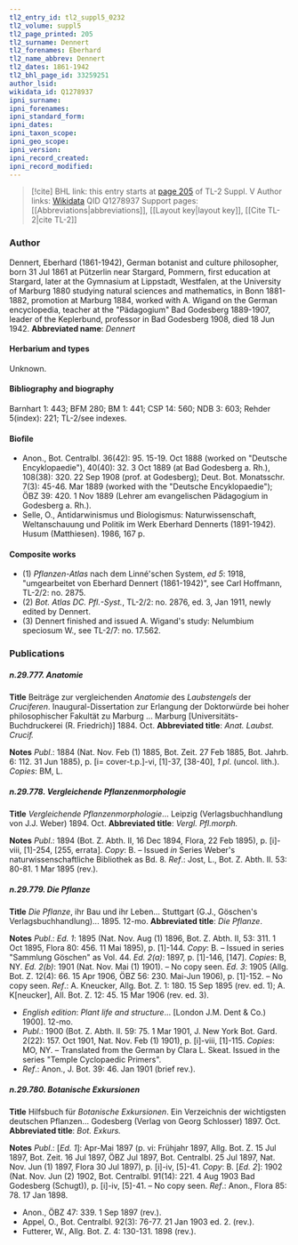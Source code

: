 ```yaml
---
tl2_entry_id: tl2_suppl5_0232
tl2_volume: suppl5
tl2_page_printed: 205
tl2_surname: Dennert
tl2_forenames: Eberhard
tl2_name_abbrev: Dennert
tl2_dates: 1861-1942
tl2_bhl_page_id: 33259251
author_lsid: 
wikidata_id: Q1278937
ipni_surname: 
ipni_forenames: 
ipni_standard_form: 
ipni_dates: 
ipni_taxon_scope: 
ipni_geo_scope: 
ipni_version: 
ipni_record_created: 
ipni_record_modified:
---
```


> [!cite] BHL link: this entry starts at [page 205](https://www.biodiversitylibrary.org/page/33259251) of TL-2 Suppl. V
> Author links: [Wikidata](https://www.wikidata.org/wiki/Q1278937) QID Q1278937
> Support pages: [[Abbreviations|abbreviations]], [[Layout key|layout key]], [[Cite TL-2|cite TL-2]]

### Author

Dennert, Eberhard (1861-1942), German botanist and culture philosopher, born 31 Jul 1861 at Pützerlin near Stargard, Pommern, first education at Stargard, later at the Gymnasium at Lippstadt, Westfalen, at the University of Marburg 1880 studying natural sciences and mathematics, in Bonn 1881-1882, promotion at Marburg 1884, worked with A. Wigand on the German encyclopedia, teacher at the "Pädagogium" Bad Godesberg 1889-1907, leader of the Keplerbund, professor in Bad Godesberg 1908, died 18 Jun 1942. 
**Abbreviated name**: *Dennert*

#### Herbarium and types

Unknown.

#### Bibliography and biography

Barnhart 1: 443; BFM 280; BM 1: 441; CSP 14: 560; NDB 3: 603; Rehder 5(index): 221; TL-2/see indexes.

#### Biofile

- Anon., Bot. Centralbl. 36(42): 95. 15-19. Oct 1888 (worked on "Deutsche Encyklopaedie"), 40(40): 32. 3 Oct 1889 (at Bad Godesberg a. Rh.), 108(38): 320. 22 Sep 1908 (prof. at Godesberg); Deut. Bot. Monatsschr. 7(3): 45-46. Mar 1889 (worked with the "Deutsche Encyklopaedie"); ÖBZ 39: 420. 1 Nov 1889 (Lehrer am evangelischen Pädagogium in Godesberg a. Rh.).
- Selle, O., Antidarwinismus und Biologismus: Naturwissenschaft, Weltanschauung und Politik im Werk Eberhard Dennerts (1891-1942). Husum (Matthiesen). 1986, 167 p.

#### Composite works

- (1) *Pflanzen-Atlas* nach dem Linné'schen System, *ed 5*: 1918, "umgearbeitet von Eberhard Dennert (1861-1942)", see Carl Hoffmann, TL-2/2: no. 2875.
- (2) *Bot. Atlas DC. Pfl.-Syst.*, TL-2/2: no. 2876, ed. 3, Jan 1911, newly edited by Dennert.
- (3) Dennert finished and issued A. Wigand's study: Nelumbium speciosum W., see TL-2/7: no. 17.562.

### Publications

##### n.29.777. Anatomie

**Title**
Beiträge zur vergleichenden *Anatomie* des *Laubstengels* der *Cruciferen*. Inaugural-Dissertation zur Erlangung der Doktorwürde bei hoher philosophischer Fakultät zu Marburg ... Marburg \[Universitäts-Buchdruckerei (R. Friedrich)\] 1884. Oct.
**Abbreviated title**: *Anat. Laubst. Crucif.*

**Notes**
*Publ*.: 1884 (Nat. Nov. Feb (1) 1885, Bot. Zeit. 27 Feb 1885, Bot. Jahrb. 6: 112. 31 Jun 1885), p. \[i= cover-t.p.\]-vi, \[1\]-37, \[38-40\], *1 pl*. (uncol. lith.). *Copies*: BM, L.

##### n.29.778. Vergleichende Pflanzenmorphologie

**Title**
*Vergleichende Pflanzenmorphologie*... Leipzig (Verlagsbuchhandlung von J.J. Weber) 1894. Oct.
**Abbreviated title**: *Vergl. Pfl.morph.*

**Notes**
*Publ*.: 1894 (Bot. Z. Abth. II, 16 Dec 1894, Flora, 22 Feb 1895), p. \[i\]-viii, \[1\]-254, \[255, errata\]. *Copy*: B. – Issued *in* Series Weber's naturwissenschaftliche Bibliothek as Bd. 8.
*Ref*.: Jost, L., Bot. Z. Abth. II. 53: 80-81. 1 Mar 1895 (rev.).

##### n.29.779. Die Pflanze

**Title**
*Die Pflanze*, ihr Bau und ihr Leben... Stuttgart (G.J., Göschen's Verlagsbuchhandlung)... 1895. 12-mo.
**Abbreviated title**: *Die Pflanze*.

**Notes**
*Publ*.: *Ed. 1*: 1895 (Nat. Nov. Aug (1) 1896, Bot. Z. Abth. II, 53: 311. 1 Oct 1895, Flora 80: 456. 11 Mai 1895), p. \[1\]-144. *Copy*: B. – Issued in series "Sammlung Göschen" as Vol. 44.
*Ed. 2(a)*: 1897, p. \[1\]-146, \[147\]. *Copies*: B, NY.
*Ed. 2(b)*: 1901 (Nat. Nov. Mai (1) 1901). – No copy seen.
*Ed. 3*: 1905 (Allg. Bot. Z. 12(4): 66. 15 Apr 1906, ÖBZ 56: 230. Mai-Jun 1906), p. \[1\]-152. – No copy seen.
*Ref*.: A. Kneucker, Allg. Bot. Z. 1: 180. 15 Sep 1895 (rev. ed. 1); A. K\[neucker\], All. Bot. Z. 12: 45. 15 Mar 1906 (rev. ed. 3).
- *English edition*: *Plant life and structure*... \[London J.M. Dent & Co.) 1900\]. 12-mo.
- *Publ*.: 1900 (Bot. Z. Abth. II. 59: 75. 1 Mar 1901, J. New York Bot. Gard. 2(22): 157. Oct 1901, Nat. Nov. Feb (1) 1901), p. \[i\]-viii, \[1\]-115. *Copies*: MO, NY. – Translated from the German by Clara L. Skeat. Issued in the series "Temple Cyclopaedic Primers".
- *Ref*.: Anon., J. Bot. 39: 46. Jan 1901 (brief rev.).

##### n.29.780. Botanische Exkursionen

**Title**
Hilfsbuch für *Botanische Exkursionen*. Ein Verzeichnis der wichtigsten deutschen Pflanzen... Godesberg (Verlag von Georg Schlosser) 1897. Oct.
**Abbreviated title**: *Bot. Exkurs.*

**Notes**
*Publ*.: \[*Ed. 1*\]: Apr-Mai 1897 (p. vi: Frühjahr 1897, Allg. Bot. Z. 15 Jul 1897, Bot. Zeit. 16 Jul 1897, ÖBZ Jul 1897, Bot. Centralbl. 25 Jul 1897, Nat. Nov. Jun (1) 1897, Flora 30 Jul 1897), p. \[i\]-iv, \[5\]-41. *Copy*: B.
\[*Ed. 2*\]: 1902 (Nat. Nov. Jun (2) 1902, Bot. Centralbl. 91(14): 221. 4 Aug 1903 Bad Godesberg (Schugt)), p. \[i\]-iv, \[5\]-41. – No copy seen.
*Ref*.: Anon., Flora 85: 78. 17 Jan 1898.
- Anon., ÖBZ 47: 339. 1 Sep 1897 (rev.).
- Appel, O., Bot. Centralbl. 92(3): 76-77. 21 Jan 1903 ed. 2. (rev.).
- Futterer, W., Allg. Bot. Z. 4: 130-131. 1898 (rev.).

